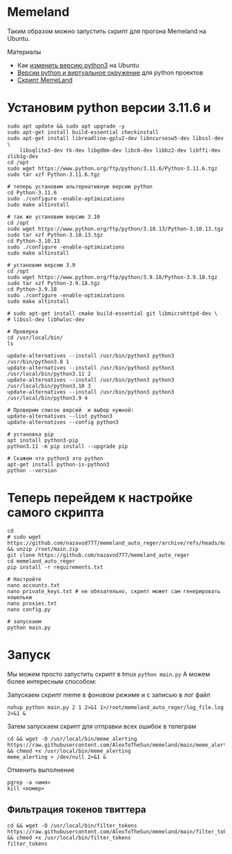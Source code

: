 # Memeland
Таким образом можно запустить скрипт для прогона Memeland на Ubuntu.

Материалы
- Как [изменить версию python3](https://habr.com/ru/articles/686186/) на Ubuntu
- [Версии python и виртуальное окружение](https://firstvds.ru/technology/ustanovka-python-39-i-virtualnogo-okruzheniya-venv) для python проектов 
- [Скрипт MemeLand](https://github.com/nazavod777/memeland_auto_reger)

# Установим python версии 3.11.6 и 
```
sudo apt update && sudo apt upgrade -y
sudo apt-get install build-essential checkinstall
sudo apt-get install libreadline-gplv2-dev libncursesw5-dev libssl-dev \
    libsqlite3-dev tk-dev libgdbm-dev libc6-dev libbz2-dev libffi-dev zlib1g-dev
cd /opt
sudo wget https://www.python.org/ftp/python/3.11.6/Python-3.11.6.tgz
sudo tar xzf Python-3.11.6.tgz

# теперь установим альтернативную версию python
cd Python-3.11.6
sudo ./configure -enable-optimizations
sudo make altinstall

# так же установим версию 3.10
cd /opt
sudo wget https://www.python.org/ftp/python/3.10.13/Python-3.10.13.tgz
sudo tar xzf Python-3.10.13.tgz
cd Python-3.10.13
sudo ./configure -enable-optimizations
sudo make altinstall

# установим версию 3.9
cd /opt
sudo wget https://www.python.org/ftp/python/3.9.18/Python-3.9.18.tgz
sudo tar xzf Python-3.9.18.tgz
cd Python-3.9.18
sudo ./configure -enable-optimizations
sudo make altinstall

# sudo apt-get install cmake build-essential git libmicrohttpd-dev \
# libssl-dev libhwloc-dev

# Проверка
cd /usr/local/bin/
ls

update-alternatives --install /usr/bin/python3 python3 /usr/bin/python3.8 1
update-alternatives --install /usr/bin/python3 python3 /usr/local/bin/python3.11 2
update-alternatives --install /usr/bin/python3 python3 /usr/local/bin/python3.10 3
update-alternatives --install /usr/bin/python3 python3 /usr/local/bin/python3.9 4

# Проверим список версий  и выбор нужной:
update-alternatives --list python3
update-alternatives --config python3

# установка pip
apt install python3-pip
python3.11 -m pip install --upgrade pip

# Скажем что python3 это python
apt-get install python-is-python3
python --version
```
# Теперь перейдем к настройке самого скрипта
```
cd
# sudo wget https://github.com/nazavod777/memeland_auto_reger/archive/refs/heads/main.zip && unzip /root/main.zip
git clone https://github.com/nazavod777/memeland_auto_reger
cd memeland_auto_reger
pip install -r requirements.txt

# Настройте
nano accounts.txt
nano private_keys.txt # не обязательно, скрипт может сам генерировать кошельки
nano proxies.txt
nano config.py

# запускаем
python main.py
```
# Запуск
Мы можем просто запустить скрипт в tmux `python main.py` А можем более интересным способом:

Запускаем скрипт meme в фоновом режиме и с записью в лог файл
```
nohup python main.py 2 1 2>&1 1>/root/memeland_auto_reger/log_file.log 2>&1 &
```
Затем запускаем скрипт для отправки всех ошибок в телеграм
```
cd && wget -O /usr/local/bin/meme_alerting https://raw.githubusercontent.com/AlexToTheSun/memeland/main/meme_alerting.sh && chmod +x /usr/local/bin/meme_alerting
meme_alerting > /dev/null 2>&1 &
```
Отменить выполнение
```
pgrep -a <имя>
kill <номер>
```

## Фильтрация токенов твиттера
```
cd && wget -O /usr/local/bin/filter_tokens https://raw.githubusercontent.com/AlexToTheSun/memeland/main/filter_tokens.sh && chmod +x /usr/local/bin/filter_tokens
filter_tokens
```
